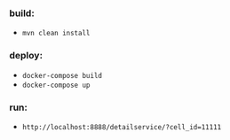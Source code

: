 ### build:
+ ```mvn clean install```

### deploy:
+ ```docker-compose build```
+ ```docker-compose up```

### run:
+ ```http://localhost:8888/detailservice/?cell_id=11111```
